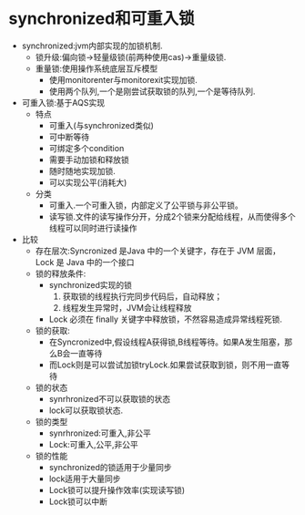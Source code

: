 # synchronized和可重入锁
   - synchronized:jvm内部实现的加锁机制.
      - 锁升级:偏向锁->轻量级锁(前两种使用cas)->重量级锁.
      - 重量锁:使用操作系统底层互斥模型
         - 使用monitorenter与monitorexit实现加锁.
         - 使用两个队列,一个是刚尝试获取锁的队列,一个是等待队列.
   - 可重入锁:基于AQS实现
      - 特点
         - 可重入(与synchronized类似)
         - 可中断等待
         - 可绑定多个condition
         - 需要手动加锁和释放锁
         - 随时随地实现加锁.
         - 可以实现公平(消耗大)
      - 分类
         - 可重入.一个可重入锁，内部定义了公平锁与非公平锁。
         - 读写锁.文件的读写操作分开，分成2个锁来分配给线程，从而使得多个线程可以同时进行读操作
   - 比较
      - 存在层次:Syncronized 是Java 中的一个关键字，存在于 JVM 层面，Lock 是 Java 中的一个接口
      - 锁的释放条件:
         - synchronized实现的锁
            1. 获取锁的线程执行完同步代码后，自动释放；
            2. 线程发生异常时，JVM会让线程释放
         - Lock 必须在 finally 关键字中释放锁，不然容易造成异常线程死锁.
      - 锁的获取:
         - 在Syncronized中,假设线程A获得锁,B线程等待。如果A发生阻塞，那么B会一直等待
         - 而Lock则是可以尝试加锁tryLock.如果尝试获取到锁，则不用一直等待
      - 锁的状态
         - synrhronized不可以获取锁的状态
         - lock可以获取锁状态.
      - 锁的类型
         - synrhronized:可重入,非公平
         - Lock:可重入,公平,非公平
      - 锁的性能
         - synchronized的锁适用于少量同步
         - lock适用于大量同步
         - Lock锁可以提升操作效率(实现读写锁)
         - Lock锁可以中断
